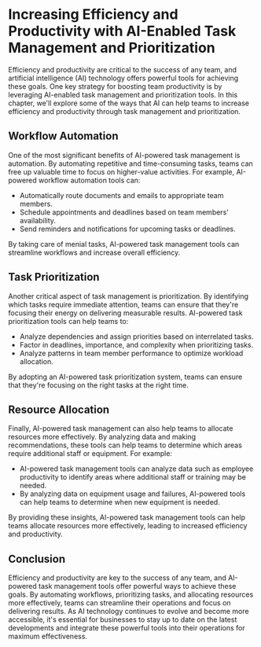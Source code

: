 Increasing Efficiency and Productivity with AI-Enabled Task Management and Prioritization
==================================================================================================================================================

Efficiency and productivity are critical to the success of any team, and artificial intelligence (AI) technology offers powerful tools for achieving these goals. One key strategy for boosting team productivity is by leveraging AI-enabled task management and prioritization tools. In this chapter, we'll explore some of the ways that AI can help teams to increase efficiency and productivity through task management and prioritization.

Workflow Automation
-------------------

One of the most significant benefits of AI-powered task management is automation. By automating repetitive and time-consuming tasks, teams can free up valuable time to focus on higher-value activities. For example, AI-powered workflow automation tools can:

* Automatically route documents and emails to appropriate team members.
* Schedule appointments and deadlines based on team members' availability.
* Send reminders and notifications for upcoming tasks or deadlines.

By taking care of menial tasks, AI-powered task management tools can streamline workflows and increase overall efficiency.

Task Prioritization
-------------------

Another critical aspect of task management is prioritization. By identifying which tasks require immediate attention, teams can ensure that they're focusing their energy on delivering measurable results. AI-powered task prioritization tools can help teams to:

* Analyze dependencies and assign priorities based on interrelated tasks.
* Factor in deadlines, importance, and complexity when prioritizing tasks.
* Analyze patterns in team member performance to optimize workload allocation.

By adopting an AI-powered task prioritization system, teams can ensure that they're focusing on the right tasks at the right time.

Resource Allocation
-------------------

Finally, AI-powered task management can also help teams to allocate resources more effectively. By analyzing data and making recommendations, these tools can help teams to determine which areas require additional staff or equipment. For example:

* AI-powered task management tools can analyze data such as employee productivity to identify areas where additional staff or training may be needed.
* By analyzing data on equipment usage and failures, AI-powered tools can help teams to determine when new equipment is needed.

By providing these insights, AI-powered task management tools can help teams allocate resources more effectively, leading to increased efficiency and productivity.

Conclusion
----------

Efficiency and productivity are key to the success of any team, and AI-powered task management tools offer powerful ways to achieve these goals. By automating workflows, prioritizing tasks, and allocating resources more effectively, teams can streamline their operations and focus on delivering results. As AI technology continues to evolve and become more accessible, it's essential for businesses to stay up to date on the latest developments and integrate these powerful tools into their operations for maximum effectiveness.
